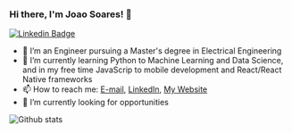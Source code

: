 ### Hi there, I'm Joao Soares! 👋

[![Linkedin Badge](https://img.shields.io/badge/-View&nbsp;profile&nbsp;on&nbsp;LinkedIn-blue?style=flat-square&logo=Linkedin&logoColor=white&link=https://www.linkedin.com/in/joaosfneto/)](https://www.linkedin.com/in/joaosfneto/)


- 👯 I’m an Engineer pursuing a Master's degree in Electrical Engineering
- 🌱 I’m currently learning Python to Machine Learning and Data Science, and in my free time JavaScrip to mobile development and React/React Native frameworks
- 📫 How to reach me: [E-mail](mailto:joao.soares@cear.ufpb.br), [LinkedIn](https://www.linkedin.com/in/joaosfneto/), [My Website](https://sites.google.com/view/joaosoares)
- 🔭 I’m currently looking for opportunities


![Github stats](https://github-readme-stats.vercel.app/api?username=joaonetocz)





<!--
**joaonetocz/joaonetocz** is a ✨ _special_ ✨ repository because its `README.md` (this file) appears on your GitHub profile.

Here are some ideas to get you started:

- 🤔 I’m looking for help with ...
- 💬 Ask me about ...
- 😄 Pronouns: ...
- ⚡ Fun fact: ...
-->


